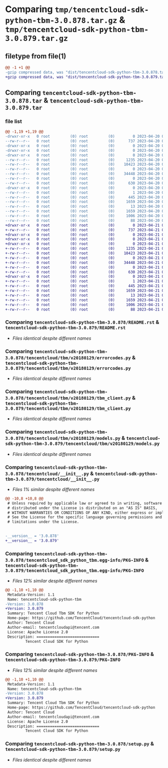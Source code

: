 # Comparing `tmp/tencentcloud-sdk-python-tbm-3.0.878.tar.gz` & `tmp/tencentcloud-sdk-python-tbm-3.0.879.tar.gz`

## filetype from file(1)

```diff
@@ -1 +1 @@
-gzip compressed data, was "dist/tencentcloud-sdk-python-tbm-3.0.878.tar", last modified: Thu Apr 20 00:44:24 2023, max compression
+gzip compressed data, was "dist/tencentcloud-sdk-python-tbm-3.0.879.tar", last modified: Fri Apr 21 01:01:09 2023, max compression
```

## Comparing `tencentcloud-sdk-python-tbm-3.0.878.tar` & `tencentcloud-sdk-python-tbm-3.0.879.tar`

### file list

```diff
@@ -1,19 +1,19 @@
-drwxr-xr-x   0 root         (0) root         (0)        0 2023-04-20 00:44:24.000000 tencentcloud-sdk-python-tbm-3.0.878/
--rw-r--r--   0 root         (0) root         (0)      737 2023-04-20 00:44:24.000000 tencentcloud-sdk-python-tbm-3.0.878/README.rst
-drwxr-xr-x   0 root         (0) root         (0)        0 2023-04-20 00:44:24.000000 tencentcloud-sdk-python-tbm-3.0.878/tencentcloud/
-drwxr-xr-x   0 root         (0) root         (0)        0 2023-04-20 00:44:24.000000 tencentcloud-sdk-python-tbm-3.0.878/tencentcloud/tbm/
-drwxr-xr-x   0 root         (0) root         (0)        0 2023-04-20 00:44:24.000000 tencentcloud-sdk-python-tbm-3.0.878/tencentcloud/tbm/v20180129/
--rw-r--r--   0 root         (0) root         (0)     1235 2023-04-20 00:44:24.000000 tencentcloud-sdk-python-tbm-3.0.878/tencentcloud/tbm/v20180129/errorcodes.py
--rw-r--r--   0 root         (0) root         (0)    10423 2023-04-20 00:44:24.000000 tencentcloud-sdk-python-tbm-3.0.878/tencentcloud/tbm/v20180129/tbm_client.py
--rw-r--r--   0 root         (0) root         (0)        0 2023-04-20 00:44:24.000000 tencentcloud-sdk-python-tbm-3.0.878/tencentcloud/tbm/v20180129/__init__.py
--rw-r--r--   0 root         (0) root         (0)    34448 2023-04-20 00:44:24.000000 tencentcloud-sdk-python-tbm-3.0.878/tencentcloud/tbm/v20180129/models.py
--rw-r--r--   0 root         (0) root         (0)        0 2023-04-20 00:44:24.000000 tencentcloud-sdk-python-tbm-3.0.878/tencentcloud/tbm/__init__.py
--rw-r--r--   0 root         (0) root         (0)      630 2023-04-20 00:44:24.000000 tencentcloud-sdk-python-tbm-3.0.878/tencentcloud/__init__.py
-drwxr-xr-x   0 root         (0) root         (0)        0 2023-04-20 00:44:24.000000 tencentcloud-sdk-python-tbm-3.0.878/tencentcloud_sdk_python_tbm.egg-info/
--rw-r--r--   0 root         (0) root         (0)        1 2023-04-20 00:44:24.000000 tencentcloud-sdk-python-tbm-3.0.878/tencentcloud_sdk_python_tbm.egg-info/dependency_links.txt
--rw-r--r--   0 root         (0) root         (0)      445 2023-04-20 00:44:24.000000 tencentcloud-sdk-python-tbm-3.0.878/tencentcloud_sdk_python_tbm.egg-info/SOURCES.txt
--rw-r--r--   0 root         (0) root         (0)     1659 2023-04-20 00:44:24.000000 tencentcloud-sdk-python-tbm-3.0.878/tencentcloud_sdk_python_tbm.egg-info/PKG-INFO
--rw-r--r--   0 root         (0) root         (0)       13 2023-04-20 00:44:24.000000 tencentcloud-sdk-python-tbm-3.0.878/tencentcloud_sdk_python_tbm.egg-info/top_level.txt
--rw-r--r--   0 root         (0) root         (0)     1659 2023-04-20 00:44:24.000000 tencentcloud-sdk-python-tbm-3.0.878/PKG-INFO
--rw-r--r--   0 root         (0) root         (0)     1006 2023-04-20 00:44:24.000000 tencentcloud-sdk-python-tbm-3.0.878/setup.py
--rw-r--r--   0 root         (0) root         (0)       88 2023-04-20 00:44:24.000000 tencentcloud-sdk-python-tbm-3.0.878/setup.cfg
+drwxr-xr-x   0 root         (0) root         (0)        0 2023-04-21 01:01:09.000000 tencentcloud-sdk-python-tbm-3.0.879/
+-rw-r--r--   0 root         (0) root         (0)      737 2023-04-21 01:01:09.000000 tencentcloud-sdk-python-tbm-3.0.879/README.rst
+drwxr-xr-x   0 root         (0) root         (0)        0 2023-04-21 01:01:09.000000 tencentcloud-sdk-python-tbm-3.0.879/tencentcloud/
+drwxr-xr-x   0 root         (0) root         (0)        0 2023-04-21 01:01:09.000000 tencentcloud-sdk-python-tbm-3.0.879/tencentcloud/tbm/
+drwxr-xr-x   0 root         (0) root         (0)        0 2023-04-21 01:01:09.000000 tencentcloud-sdk-python-tbm-3.0.879/tencentcloud/tbm/v20180129/
+-rw-r--r--   0 root         (0) root         (0)     1235 2023-04-21 01:01:09.000000 tencentcloud-sdk-python-tbm-3.0.879/tencentcloud/tbm/v20180129/errorcodes.py
+-rw-r--r--   0 root         (0) root         (0)    10423 2023-04-21 01:01:09.000000 tencentcloud-sdk-python-tbm-3.0.879/tencentcloud/tbm/v20180129/tbm_client.py
+-rw-r--r--   0 root         (0) root         (0)        0 2023-04-21 01:01:09.000000 tencentcloud-sdk-python-tbm-3.0.879/tencentcloud/tbm/v20180129/__init__.py
+-rw-r--r--   0 root         (0) root         (0)    34448 2023-04-21 01:01:09.000000 tencentcloud-sdk-python-tbm-3.0.879/tencentcloud/tbm/v20180129/models.py
+-rw-r--r--   0 root         (0) root         (0)        0 2023-04-21 01:01:09.000000 tencentcloud-sdk-python-tbm-3.0.879/tencentcloud/tbm/__init__.py
+-rw-r--r--   0 root         (0) root         (0)      630 2023-04-21 01:01:09.000000 tencentcloud-sdk-python-tbm-3.0.879/tencentcloud/__init__.py
+drwxr-xr-x   0 root         (0) root         (0)        0 2023-04-21 01:01:09.000000 tencentcloud-sdk-python-tbm-3.0.879/tencentcloud_sdk_python_tbm.egg-info/
+-rw-r--r--   0 root         (0) root         (0)        1 2023-04-21 01:01:09.000000 tencentcloud-sdk-python-tbm-3.0.879/tencentcloud_sdk_python_tbm.egg-info/dependency_links.txt
+-rw-r--r--   0 root         (0) root         (0)      445 2023-04-21 01:01:09.000000 tencentcloud-sdk-python-tbm-3.0.879/tencentcloud_sdk_python_tbm.egg-info/SOURCES.txt
+-rw-r--r--   0 root         (0) root         (0)     1659 2023-04-21 01:01:09.000000 tencentcloud-sdk-python-tbm-3.0.879/tencentcloud_sdk_python_tbm.egg-info/PKG-INFO
+-rw-r--r--   0 root         (0) root         (0)       13 2023-04-21 01:01:09.000000 tencentcloud-sdk-python-tbm-3.0.879/tencentcloud_sdk_python_tbm.egg-info/top_level.txt
+-rw-r--r--   0 root         (0) root         (0)     1659 2023-04-21 01:01:09.000000 tencentcloud-sdk-python-tbm-3.0.879/PKG-INFO
+-rw-r--r--   0 root         (0) root         (0)     1006 2023-04-21 01:01:09.000000 tencentcloud-sdk-python-tbm-3.0.879/setup.py
+-rw-r--r--   0 root         (0) root         (0)       88 2023-04-21 01:01:09.000000 tencentcloud-sdk-python-tbm-3.0.879/setup.cfg
```

### Comparing `tencentcloud-sdk-python-tbm-3.0.878/README.rst` & `tencentcloud-sdk-python-tbm-3.0.879/README.rst`

 * *Files identical despite different names*

### Comparing `tencentcloud-sdk-python-tbm-3.0.878/tencentcloud/tbm/v20180129/errorcodes.py` & `tencentcloud-sdk-python-tbm-3.0.879/tencentcloud/tbm/v20180129/errorcodes.py`

 * *Files identical despite different names*

### Comparing `tencentcloud-sdk-python-tbm-3.0.878/tencentcloud/tbm/v20180129/tbm_client.py` & `tencentcloud-sdk-python-tbm-3.0.879/tencentcloud/tbm/v20180129/tbm_client.py`

 * *Files identical despite different names*

### Comparing `tencentcloud-sdk-python-tbm-3.0.878/tencentcloud/tbm/v20180129/models.py` & `tencentcloud-sdk-python-tbm-3.0.879/tencentcloud/tbm/v20180129/models.py`

 * *Files identical despite different names*

### Comparing `tencentcloud-sdk-python-tbm-3.0.878/tencentcloud/__init__.py` & `tencentcloud-sdk-python-tbm-3.0.879/tencentcloud/__init__.py`

 * *Files 1% similar despite different names*

```diff
@@ -10,8 +10,8 @@
 # Unless required by applicable law or agreed to in writing, software
 # distributed under the License is distributed on an "AS IS" BASIS,
 # WITHOUT WARRANTIES OR CONDITIONS OF ANY KIND, either express or implied.
 # See the License for the specific language governing permissions and
 # limitations under the License.
 
 
-__version__ = '3.0.878'
+__version__ = '3.0.879'
```

### Comparing `tencentcloud-sdk-python-tbm-3.0.878/tencentcloud_sdk_python_tbm.egg-info/PKG-INFO` & `tencentcloud-sdk-python-tbm-3.0.879/tencentcloud_sdk_python_tbm.egg-info/PKG-INFO`

 * *Files 12% similar despite different names*

```diff
@@ -1,10 +1,10 @@
 Metadata-Version: 1.1
 Name: tencentcloud-sdk-python-tbm
-Version: 3.0.878
+Version: 3.0.879
 Summary: Tencent Cloud Tbm SDK for Python
 Home-page: https://github.com/TencentCloud/tencentcloud-sdk-python
 Author: Tencent Cloud
 Author-email: tencentcloudapi@tencent.com
 License: Apache License 2.0
 Description: ============================
         Tencent Cloud SDK for Python
```

### Comparing `tencentcloud-sdk-python-tbm-3.0.878/PKG-INFO` & `tencentcloud-sdk-python-tbm-3.0.879/PKG-INFO`

 * *Files 12% similar despite different names*

```diff
@@ -1,10 +1,10 @@
 Metadata-Version: 1.1
 Name: tencentcloud-sdk-python-tbm
-Version: 3.0.878
+Version: 3.0.879
 Summary: Tencent Cloud Tbm SDK for Python
 Home-page: https://github.com/TencentCloud/tencentcloud-sdk-python
 Author: Tencent Cloud
 Author-email: tencentcloudapi@tencent.com
 License: Apache License 2.0
 Description: ============================
         Tencent Cloud SDK for Python
```

### Comparing `tencentcloud-sdk-python-tbm-3.0.878/setup.py` & `tencentcloud-sdk-python-tbm-3.0.879/setup.py`

 * *Files identical despite different names*

